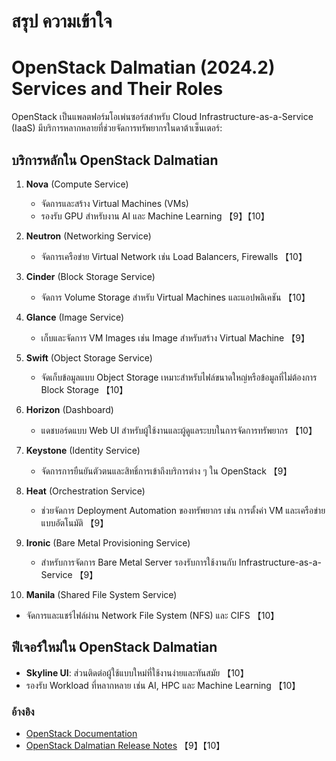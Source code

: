 # สรุป ความเข้าใจ

# OpenStack Dalmatian (2024.2) Services and Their Roles

OpenStack เป็นแพลตฟอร์มโอเพ่นซอร์สสำหรับ Cloud Infrastructure-as-a-Service (IaaS) มีบริการหลากหลายที่ช่วยจัดการทรัพยากรในดาต้าเซ็นเตอร์:

## บริการหลักใน OpenStack Dalmatian

1. **Nova** (Compute Service)

   - จัดการและสร้าง Virtual Machines (VMs)
   - รองรับ GPU สำหรับงาน AI และ Machine Learning 【9】【10】

2. **Neutron** (Networking Service)

   - จัดการเครือข่าย Virtual Network เช่น Load Balancers, Firewalls 【10】

3. **Cinder** (Block Storage Service)

   - จัดการ Volume Storage สำหรับ Virtual Machines และแอปพลิเคชัน 【10】

4. **Glance** (Image Service)

   - เก็บและจัดการ VM Images เช่น Image สำหรับสร้าง Virtual Machine 【9】

5. **Swift** (Object Storage Service)

   - จัดเก็บข้อมูลแบบ Object Storage เหมาะสำหรับไฟล์ขนาดใหญ่หรือข้อมูลที่ไม่ต้องการ Block Storage 【10】

6. **Horizon** (Dashboard)

   - แดชบอร์ดแบบ Web UI สำหรับผู้ใช้งานและผู้ดูแลระบบในการจัดการทรัพยากร 【10】

7. **Keystone** (Identity Service)

   - จัดการการยืนยันตัวตนและสิทธิ์การเข้าถึงบริการต่าง ๆ ใน OpenStack 【9】

8. **Heat** (Orchestration Service)

   - ช่วยจัดการ Deployment Automation ของทรัพยากร เช่น การตั้งค่า VM และเครือข่ายแบบอัตโนมัติ 【9】

9. **Ironic** (Bare Metal Provisioning Service)

   - สำหรับการจัดการ Bare Metal Server รองรับการใช้งานกับ Infrastructure-as-a-Service 【9】

10. **Manila** (Shared File System Service)

- จัดการและแชร์ไฟล์ผ่าน Network File System (NFS) และ CIFS 【10】

## ฟีเจอร์ใหม่ใน OpenStack Dalmatian

- **Skyline UI**: ส่วนติดต่อผู้ใช้แบบใหม่ที่ใช้งานง่ายและทันสมัย 【10】
- รองรับ Workload ที่หลากหลาย เช่น AI, HPC และ Machine Learning 【10】

### อ้างอิง

- [OpenStack Documentation](https://docs.openstack.org)
- [OpenStack Dalmatian Release Notes](https://releases.openstack.org) 【9】【10】
